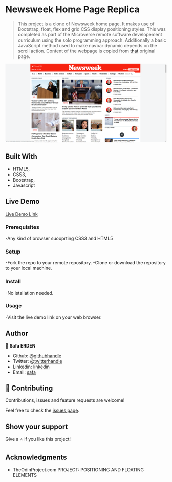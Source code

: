 # Newsweek Home Page Replica

> This project is a clone of Newsweek home page. It makes use of Bootstrap, float, flex and grid CSS display positioning styles. This was completed as part of the Microverse remote software developement curriculum using the solo programming approach. Additionally a basic JavaScript method used to make navbar dynamic depends on the scroll action. Content of the webpage is copied from [that](https://www.newsweek.com/) original page.

![screenshot](./Assets/images/screenshot.PNG)

## Built With

- HTML5,
- CSS3,
- Bootstrap,
- Javascript

## Live Demo

[Live Demo Link](https://rawcdn.githack.com/SafaErden/Newsweek/23127419cd29bf77533e45a772dd1cc6d4a2b78e/index.html)

### Prerequisites

-Any kind of browser suooprting CSS3 and HTML5

### Setup

-Fork the repo to your remote repository.
-Clone or download the repository to your local machine.

### Install

-No istallation needed.

### Usage

-Visit the live demo link on your web browser.


## Author

👤 **Safa ERDEN**

- Github: [@githubhandle](https://github.com/SafaErden)
- Twitter: [@twitterhandle](https://twitter.com/safaerden)
- Linkedin: [linkedin](https://www.linkedin.com/in/safaerden/)
- Email: [safa](mailto:safaerden@gmail.com)

## 🤝 Contributing

Contributions, issues and feature requests are welcome!

Feel free to check the [issues page](https://github.com/SafaErden/Newsweek/issues).

## Show your support

Give a ⭐️ if you like this project!

## Acknowledgments

- TheOdinProject.com PROJECT: POSITIONING AND FLOATING ELEMENTS

